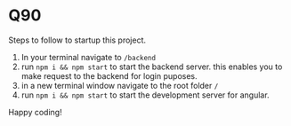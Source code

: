 # Q90

Steps to follow to startup this project.

1. In your terminal navigate to `/backend`
2. run `npm i && npm start` to start the backend server. this enables you to make request to the backend for login puposes.
3. in a new terminal window navigate to the root folder `/`
4. run `npm i && npm start` to start the development server for angular.

Happy coding!